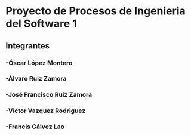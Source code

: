 # Proyecto de Procesos de Ingenieria del Software 1

## Integrantes 
  ### -Óscar López Montero
  ### -Álvaro Ruiz Zamora
  ### -José Francisco Ruiz Zamora
  ### -Victor Vazquez Rodriguez
  ### -Francis Gálvez Lao
